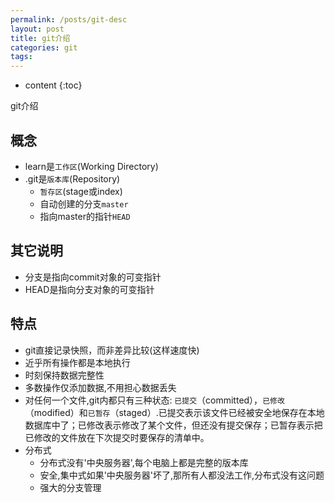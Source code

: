 ```yaml
---
permalink: /posts/git-desc
layout: post
title: git介绍
categories: git
tags:
---
```


* content
{:toc}

git介绍




## 概念
* learn是`工作区`(Working Directory)
* .git是`版本库`(Repository)
  * `暂存区`(stage或index)
  * 自动创建的分支`master`
  * 指向master的指针`HEAD`

## 其它说明
* 分支是指向commit对象的可变指针
* HEAD是指向分支对象的可变指针

## 特点
* git直接记录快照，而非差异比较(这样速度快)
* 近乎所有操作都是本地执行
* 时刻保持数据完整性
* 多数操作仅添加数据,不用担心数据丢失
* 对任何一个文件,git内都只有三种状态: `已提交`（committed），`已修改`（modified）和`已暂存`（staged）.已提交表示该文件已经被安全地保存在本地数据库中了；已修改表示修改了某个文件，但还没有提交保存；已暂存表示把已修改的文件放在下次提交时要保存的清单中。
* 分布式
  * 分布式没有'中央服务器',每个电脑上都是完整的版本库
  * 安全,集中式如果'中央服务器'坏了,那所有人都没法工作,分布式没有这问题
  * 强大的分支管理
